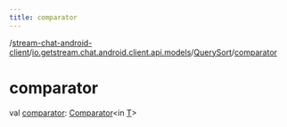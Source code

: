 ```yaml
---
title: comparator
---
```

/[stream-chat-android-client](../../index.md)/[io.getstream.chat.android.client.api.models](../index.md)/[QuerySort](index.md)/[comparator](comparator.md)  
  
  
  
# comparator  
val [comparator](comparator.md): [Comparator](https://kotlinlang.org/api/latest/jvm/stdlib/kotlin/-comparator/index.html)&lt;in [T](index.md)&gt;
